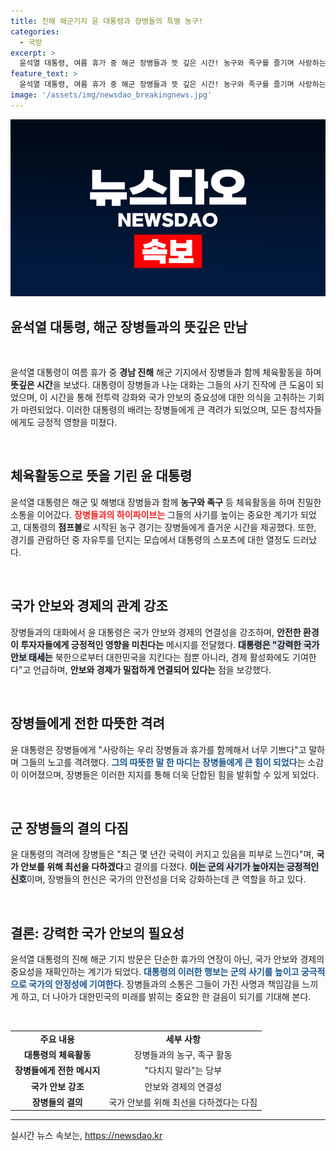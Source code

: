 ```yaml
---
title: 진해 해군기지 윤 대통령과 장병들의 특별 농구!
categories:
  - 국방
excerpt: >
  윤석열 대통령, 여름 휴가 중 해군 장병들과 뜻 깊은 시간! 농구와 족구를 즐기며 사랑하는 장병들과 함께해 기쁘다며 격려의 메시지를 전했다. 이틀 간의 특별한 휴가, 장병들의 안보 결의도 더 확고히 다졌다. 클릭해 보세요!
feature_text: >
  윤석열 대통령, 여름 휴가 중 해군 장병들과 뜻 깊은 시간! 농구와 족구를 즐기며 사랑하는 장병들과 함께해 기쁘다며 격려의 메시지를 전했다. 이틀 간의 특별한 휴가, 장병들의 안보 결의도 더 확고히 다졌다. 클릭해 보세요!
image: '/assets/img/newsdao_breakingnews.jpg'
---
```


<p><img src="/assets/img/newsdao_breakingnews.jpg" alt="pcversion 속보" /></p>

<h2 data-ke-size="size26">윤석열 대통령, 해군 장병들과의 뜻깊은 만남</h2>

<p data-ke-size="size16">&nbsp;</p>

<p>윤석열 대통령이 여름 휴가 중 <strong>경남 진해</strong> 해군 기지에서 장병들과 함께 체육활동을 하며 <strong>뜻깊은 시간</strong>을 보냈다. 대통령이 장병들과 나눈 대화는 그들의 사기 진작에 큰 도움이 되었으며, 이 시간을 통해 전투력 강화와 국가 안보의 중요성에 대한 의식을 고취하는 기회가 마련되었다. 이러한 대통령의 배려는 장병들에게 큰 격려가 되었으며, 모든 참석자들에게도 긍정적 영향을 미쳤다. </p>

<p data-ke-size="size16">&nbsp;</p>

<h2 data-ke-size="size26">체육활동으로 뜻을 기린 윤 대통령</h2>

<p>윤석열 대통령은 해군 및 해병대 장병들과 함께 <strong>농구와 족구</strong> 등 체육활동을 하며 친밀한 소통을 이어갔다. <b><span style="color: #ee2323;">장병들과의 하이파이브는</span></b> 그들의 사기를 높이는 중요한 계기가 되었고, 대통령의 <strong>점프볼</strong>로 시작된 농구 경기는 장병들에게 즐거운 시간을 제공했다. 또한, 경기를 관람하던 중 자유투를 던지는 모습에서 대통령의 스포츠에 대한 열정도 드러났다. </p>

<p data-ke-size="size16">&nbsp;</p>

<h2 data-ke-size="size26">국가 안보와 경제의 관계 강조</h2>

<p>장병들과의 대화에서 윤 대통령은 국가 안보와 경제의 연결성을 강조하며, <strong>안전한 환경이 투자자들에게 긍정적인 영향을 미친다는</strong> 메시지를 전달했다. <b><span style="background-color: #21538527;">대통령은 "강력한 국가 안보 태세는</span></b> 북한으로부터 대한민국을 지킨다는 점뿐 아니라, 경제 활성화에도 기여한다"고 언급하며, <strong>안보와 경제가 밀접하게 연결되어 있다는</strong> 점을 보강했다. </p>

<p data-ke-size="size16">&nbsp;</p>

<h2 data-ke-size="size26">장병들에게 전한 따뜻한 격려</h2>

<p>윤 대통령은 장병들에게 "사랑하는 우리 장병들과 휴가를 함께해서 너무 기쁘다"고 말하며 그들의 노고를 격려했다. <b><span style="color: #1a5490;">그의 따뜻한 말 한 마디는 장병들에게 큰 힘이 되었다</span></b>는 소감이 이어졌으며, 장병들은 이러한 지지를 통해 더욱 단합된 힘을 발휘할 수 있게 되었다. </p>

<p data-ke-size="size16">&nbsp;</p>

<h2 data-ke-size="size26">군 장병들의 결의 다짐</h2>

<p>윤 대통령의 격려에 장병들은 "최근 몇 년간 국력이 커지고 있음을 피부로 느낀다"며, <strong>국가 안보를 위해 최선을 다하겠다</strong>고 결의를 다졌다. <b><span style="background-color: #21538527;">이는 군의 사기가 높아지는 긍정적인 신호</span></b>이며, 장병들의 헌신은 국가의 안전성을 더욱 강화하는데 큰 역할을 하고 있다. </p>

<p data-ke-size="size16">&nbsp;</p>

<h2 data-ke-size="size26">결론: 강력한 국가 안보의 필요성</h2>

<p>윤석열 대통령의 진해 해군 기지 방문은 단순한 휴가의 연장이 아닌, 국가 안보와 경제의 중요성을 재확인하는 계기가 되었다. <b><span style="color: #1a5490;">대통령의 이러한 행보는 군의 사기를 높이고 궁극적으로 국가의 안정성에 기여한다</span></b>. 장병들과의 소통은 그들이 가진 사명과 책임감을 느끼게 하고, 더 나아가 대한민국의 미래를 밝히는 중요한 한 걸음이 되기를 기대해 본다. </p>

<p data-ke-size="size16">&nbsp;</p>

<table style="width: 100%; border-collapse: collapse;">
    <tbody>
        <tr>
            <td style="text-align: center; height: 17px;"><b>주요 내용</b></td>
            <td style="text-align: center; height: 17px;"><b>세부 사항</b></td>
        </tr>
        <tr>
            <td style="text-align: center; height: 17px;"><b>대통령의 체육활동</b></td>
            <td style="text-align: center; height: 17px;">장병들과의 농구, 족구 활동</td>
        </tr>
        <tr>
            <td style="text-align: center; height: 17px;"><b>장병들에게 전한 메시지</b></td>
            <td style="text-align: center; height: 17px;">"다치지 말라"는 당부</td>
        </tr>
        <tr>
            <td style="text-align: center; height: 17px;"><b>국가 안보 강조</b></td>
            <td style="text-align: center; height: 17px;">안보와 경제의 연결성</td>
        </tr>
        <tr>
            <td style="text-align: center; height: 17px;"><b>장병들의 결의</b></td>
            <td style="text-align: center; height: 17px;">국가 안보를 위해 최선을 다하겠다는 다짐</td>
        </tr>
    </tbody>
</table>

<hr />
실시간 뉴스 속보는, <a href="https://newsdao.kr" rel="dofollow">https://newsdao.kr</a>


